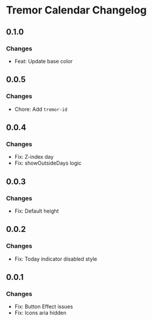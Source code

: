 # Tremor Calendar Changelog

## 0.1.0

### Changes

- Feat: Update base color

## 0.0.5

### Changes

- Chore: Add `tremor-id`

## 0.0.4

### Changes

- Fix: Z-index day
- Fix: showOutsideDays logic

## 0.0.3

### Changes

- Fix: Default height

## 0.0.2

### Changes

- Fix: Today indicator disabled style

## 0.0.1

### Changes

- Fix: Button Effect issues
- Fix: Icons aria hidden
